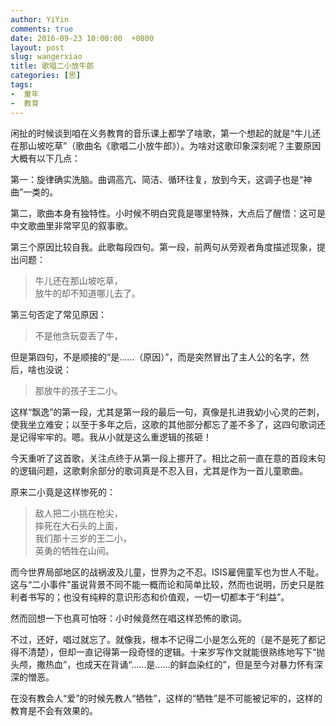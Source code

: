 ```yaml
---
author: YiYin
comments: true
date: 2016-09-23 10:00:00  +0800
layout: post
slug: wangerxiao
title: 歌唱二小放牛郎
categories: [思]
tags:
-  童年
-  教育
---
```


闲扯的时候谈到咱在义务教育的音乐课上都学了啥歌，第一个想起的就是“牛儿还在那山坡吃草”（歌曲名《歌唱二小放牛郎》）。为啥对这歌印象深刻呢？主要原因大概有以下几点：

第一：旋律确实洗脑。曲调高亢、简洁、循环往复，放到今天，这调子也是“神曲”一类的。

第二，歌曲本身有独特性。小时候不明白究竟是哪里特殊，大点后了醒悟：这可是中文歌曲里非常罕见的叙事歌。

第三个原因比较自我。此歌每段四句。第一段，前两句从旁观者角度描述现象，提出问题：

<blockquote>
	牛儿还在那山坡吃草，<br>
	放牛的却不知道哪儿去了。
</blockquote>

第三句否定了常见原因：

<blockquote>
	不是他贪玩耍丢了牛，
</blockquote>

但是第四句，不是顺接的“是……（原因）”，而是突然冒出了主人公的名字，然后，啥也没说：

<blockquote>
	那放牛的孩子王二小。
</blockquote>

这样“飘逸”的第一段，尤其是第一段的最后一句，真像是扎进我幼小心灵的芒刺，使我坐立难安；以至于多年之后，这歌的其他部分都忘了差不多了，这四句歌词还是记得牢牢的。嗯。我从小就是这么重逻辑的孩砸！

今天重听了这首歌，关注点终于从第一段上挪开了。相比之前一直在意的首段末句的逻辑问题，这歌剩余部分的歌词真是不忍入目，尤其是作为一首儿童歌曲。

原来二小竟是这样惨死的：

<blockquote>
	敌人把二小挑在枪尖，<br>
	摔死在大石头的上面，<br>
	我们那十三岁的王二小，<br>
	英勇的牺牲在山间。
</blockquote>

而今世界局部地区的战祸波及儿童，世界为之不忍。ISIS雇佣童军也为世人不耻。这与“二小事件”虽说背景不同不能一概而论和简单比较，然而也说明，历史只是胜利者书写的；也没有纯粹的意识形态和价值观，一切一切都本于“利益”。

然而回想一下也真可怕呀：小时候竟然在唱这样恐怖的歌词。

不过，还好，唱过就忘了。就像我，根本不记得二小是怎么死的（是不是死了都记得不清楚），但却一直记得第一段奇怪的逻辑。十来岁写作文就能很熟练地写下“抛头颅，撒热血”，也成天在背诵“……是……的鲜血染红的”，但是至今对暴力怀有深深的憎恶。

在没有教会人“爱”的时候先教人“牺牲”，这样的“牺牲”是不可能被记牢的，这样的教育是不会有效果的。